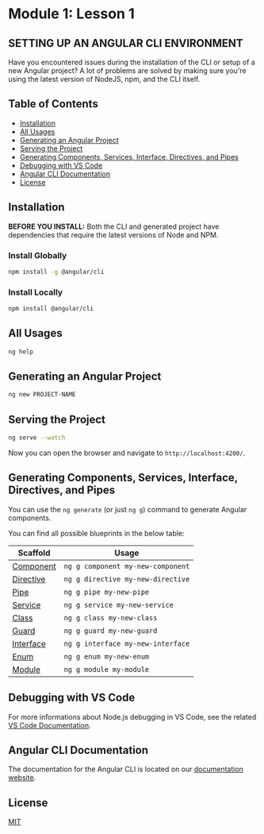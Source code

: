 # Module 1: Lesson 1
 
## SETTING UP AN ANGULAR CLI ENVIRONMENT
Have you encountered issues during the installation of the CLI or setup of a new Angular project?
A lot of problems are solved by making sure you're using the latest version of NodeJS, npm, and the CLI itself.
 
 
## Table of Contents
- [Installation](#installation)
- [All Usages](#all-usages)
- [Generating an Angular Project](#generating-an-angular-project)
- [Serving the Project](#serving-the-project)
- [Generating Components, Services, Interface, Directives, and Pipes](#generating-components-services-interface-directives-and-pipes)
- [Debugging with VS Code](#debugging-with-vs-code)
- [Angular CLI Documentation](#angular-cli-documentation)
- [License](#license)
 
 
## Installation
 
**BEFORE YOU INSTALL:**
Both the CLI and generated project have dependencies that require the latest versions of Node and NPM.
 
### Install Globally
```bash
npm install -g @angular/cli
```

### Install Locally
```bash
npm install @angular/cli
```
 
## All Usages
 
```bash
ng help
```
 
## Generating an Angular Project
```bash
ng new PROJECT-NAME
```
 
## Serving the Project
```bash
ng serve --watch
```
Now you can open the browser and navigate to `http://localhost:4200/`.
 
 
## Generating Components, Services, Interface, Directives, and Pipes
 
You can use the `ng generate` (or just `ng g`) command to generate Angular components.
 
You can find all possible blueprints in the below table:
 
| Scaffold                                               | Usage                             |
| ------------------------------------------------------ | --------------------------------- |
| [Component](https://angular.io/cli/generate#component) | `ng g component my-new-component` |
| [Directive](https://angular.io/cli/generate#directive) | `ng g directive my-new-directive` |
| [Pipe](https://angular.io/cli/generate#pipe)           | `ng g pipe my-new-pipe`           |
| [Service](https://angular.io/cli/generate#service)     | `ng g service my-new-service`     |
| [Class](https://angular.io/cli/generate#class)         | `ng g class my-new-class`         |
| [Guard](https://angular.io/cli/generate#guard)         | `ng g guard my-new-guard`         |
| [Interface](https://angular.io/cli/generate#interface) | `ng g interface my-new-interface` |
| [Enum](https://angular.io/cli/generate#enum)           | `ng g enum my-new-enum`           |
| [Module](https://angular.io/cli/generate#module)       | `ng g module my-module`           |
 
 
## Debugging with VS Code
For more informations about Node.js debugging in VS Code, see the related [VS Code Documentation](https://code.visualstudio.com/docs/nodejs/nodejs-debugging).
 
 
## Angular CLI Documentation
The documentation for the Angular CLI is located on our [documentation website](https://angular.io/cli).
 
 
## License
[MIT](https://github.com/angular/angular-cli/blob/master/LICENSE)
 
 
 

